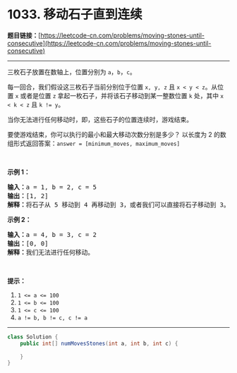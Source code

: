 # 1033. 移动石子直到连续

**题目链接：**[https://leetcode-cn.com/problems/moving-stones-until-consecutive](https://leetcode-cn.com/problems/moving-stones-until-consecutive)

---

<div class="content__1Y2H">
 <div class="notranslate">
  <p>三枚石子放置在数轴上，位置分别为 <code>a</code>，<code>b</code>，<code>c</code>。</p> 
  <p>每一回合，我们假设这三枚石子当前分别位于位置 <code>x, y, z</code> 且 <code>x &lt; y &lt; z</code>。从位置 <code>x</code> 或者是位置 <code>z</code> 拿起一枚石子，并将该石子移动到某一整数位置 <code>k</code> 处，其中 <code>x &lt; k &lt; z</code> 且 <code>k != y</code>。</p> 
  <p>当你无法进行任何移动时，即，这些石子的位置连续时，游戏结束。</p> 
  <p>要使游戏结束，你可以执行的最小和最大移动次数分别是多少？ 以长度为 2 的数组形式返回答案：<code>answer = [minimum_moves, maximum_moves]</code></p> 
  <p>&nbsp;</p> 
  <p><strong>示例 1：</strong></p> 
  <pre class="language-text"><strong>输入：</strong>a = 1, b = 2, c = 5
<strong>输出：</strong>[1, 2]
<strong>解释：</strong>将石子从 5 移动到 4 再移动到 3，或者我们可以直接将石子移动到 3。
</pre> 
  <p><strong>示例 2：</strong></p> 
  <pre class="language-text"><strong>输入：</strong>a = 4, b = 3, c = 2
<strong>输出：</strong>[0, 0]
<strong>解释：</strong>我们无法进行任何移动。
</pre> 
  <p>&nbsp;</p> 
  <p><strong>提示：</strong></p> 
  <ol> 
   <li><code>1 &lt;= a &lt;= 100</code></li> 
   <li><code>1 &lt;= b &lt;= 100</code></li> 
   <li><code>1 &lt;= c &lt;= 100</code></li> 
   <li><code>a != b, b != c, c != a</code></li> 
  </ol> 
 </div>
</div>

---

```java
class Solution {
    public int[] numMovesStones(int a, int b, int c) {
        
    }
}
```